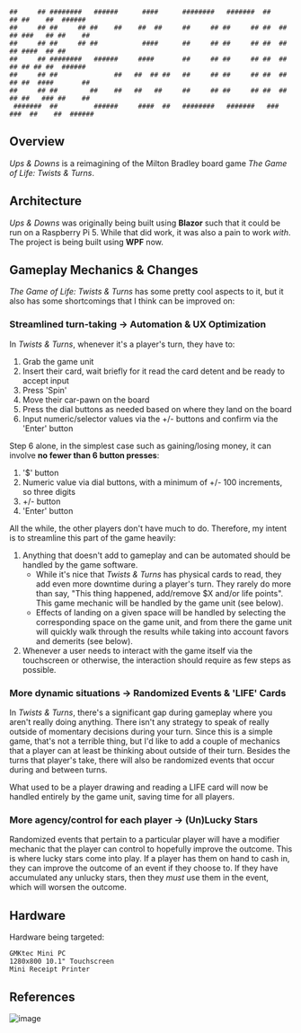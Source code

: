 ```                                                                                                        
##     ## ########   ######      ####      ########   #######  ##      ## ##    ##  ###### 
##     ## ##     ## ##    ##    ##  ##     ##     ## ##     ## ##  ##  ## ###   ## ##    ##
##     ## ##     ## ##           ####      ##     ## ##     ## ##  ##  ## ####  ## ##      
##     ## ########   ######     ####       ##     ## ##     ## ##  ##  ## ## ## ##  ###### 
##     ## ##              ##   ##  ## ##   ##     ## ##     ## ##  ##  ## ##  ####       ##
##     ## ##        ##    ##   ##   ##     ##     ## ##     ## ##  ##  ## ##   ### ##    ##
 #######  ##         ######     ####  ##   ########   #######   ###  ###  ##    ##  ###### 
```

## Overview

_Ups & Downs_ is a reimagining of the Milton Bradley board game _The Game of Life: Twists & Turns_.

## Architecture

_Ups & Downs_ was originally being built using **Blazor** such that it could be run on a Raspberry Pi 5. While that did work, it was also a pain to work _with_. The project is being built using **WPF** now.

## Gameplay Mechanics & Changes

_The Game of Life: Twists & Turns_ has some pretty cool aspects to it, but it also has some shortcomings that I think can be improved on:

### Streamlined turn-taking -> Automation & UX Optimization

In _Twists & Turns_, whenever it's a player's turn, they have to:

1. Grab the game unit
2. Insert their card, wait briefly for it read the card detent and be ready to accept input
3. Press 'Spin'
4. Move their car-pawn on the board
5. Press the dial buttons as needed based on where they land on the board
6. Input numeric/selector values via the +/- buttons and confirm via the 'Enter' button

Step 6 alone, in the simplest case such as gaining/losing money, it can involve **no fewer than 6 button presses**:

1. '$' button
2. Numeric value via dial buttons, with a minimum of +/- 100 increments, so three digits
3. +/- button
4. 'Enter' button

All the while, the other players don't have much to do. Therefore, my intent is to streamline this part of the game heavily:

1. Anything that doesn't add to gameplay and can be automated should be handled by the game software.
   * While it's nice that _Twists & Turns_ has physical cards to read, they add even more downtime during a player's turn. They rarely do more than say, "This thing happened, add/remove $X and/or life points". This game mechanic will be handled by the game unit (see below).
   * Effects of landing on a given space will be handled by selecting the corresponding space on the game unit, and from there the game unit will quickly walk through the results while taking into account favors and demerits (see below).
2. Whenever a user needs to interact with the game itself via the touchscreen or otherwise, the interaction should require as few steps as possible.

### More dynamic situations -> Randomized Events & 'LIFE' Cards

In _Twists & Turns_, there's a significant gap during gameplay where you aren't really doing anything. There isn't any strategy to speak of really outside of momentary decisions during your turn. Since this is a simple game, that's not a terrible thing, but I'd like to add a couple of mechanics that a player can at least be thinking about outside of their turn. Besides the turns that player's take, there will also be randomized events that occur during and between turns. 

What used to be a player drawing and reading a LIFE card will now be handled entirely by the game unit, saving time for all players.

### More agency/control for each player -> (Un)Lucky Stars

Randomized events that pertain to a particular player will have a modifier mechanic that the player can control to hopefully improve the outcome. This is where lucky stars come into play. If a player has them on hand to cash in, they can improve the outcome of an event if they choose to. If they have accumulated any unlucky stars, then they _must_ use them in the event, which will worsen the outcome.

## Hardware

Hardware being targeted:

```
GMKtec Mini PC
1280x800 10.1" Touchscreen
Mini Receipt Printer
```

## References

![image](https://github.com/user-attachments/assets/163c3cba-c944-4abc-a8bb-a59d6635b812)
